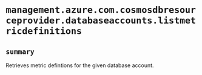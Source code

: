 # `management.azure.com.cosmosdbresourceprovider.databaseaccounts.listmetricdefinitions`

## `summary`
Retrieves metric defintions for the given database account.


